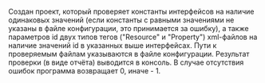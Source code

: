 Создан проект, который проверяет константы интерфейсов на наличие одинаковых значений (если константы с равными значениями не указаны в файле конфигурации, это принимается за ошибку), а также параметров id двух типов тегов ("Resource" и "Property") xml-файлов на наличие значений id в указанных выше интерфейсах.
Пути к проверяемым файлам указываются в файле конфигурации.
Результат проверки (в виде отчёта) выводится  в консоль. В случае отсутствия ошибок программа возвращает 0, иначе - 1.
